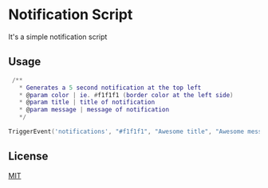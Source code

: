 # Notification Script

It's a simple notification script


## Usage

```lua
 /**
   * Generates a 5 second notification at the top left
   * @param color | ie. #f1f1f1 (border color at the left side)
   * @param title | title of notification 
   * @param message | message of notification 
   */

TriggerEvent('notifications', "#f1f1f1", "Awesome title", "Awesome message")
```


## License
[MIT](https://choosealicense.com/licenses/mit/)
